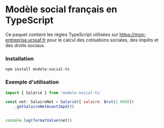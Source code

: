 # Modèle social français en TypeScript

Ce paquet contient les règles TypeScript utilisées sur https://mon-entreprise.urssaf.fr
pour le calcul des cotisations sociales, des impôts et des droits sociaux.

### Installation

```
npm install modele-social-ts
```

### Exemple d'utilisation

```js
import { Salarié } from 'modele-social-ts'

const net: SalaireNet = Salarié({ salaire: Brut(2_000)})
    .getSalaireNetAvantImpôt()


console.log(formatValue(net))
```
